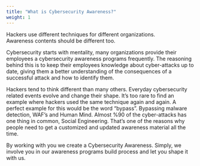 ```yaml
---
title: "What is Cybersecurity Awareness?"
weight: 1
---
```


Hackers use different techniques for different organizations. <br> Awareness contents should be different too.

Cybersecurity starts with mentality, many organizations provide their employees a cybersecurity awareness programs frequently. The reasoning behind this is to keep their employees knowledge about cyber-attacks up to date, giving them a better understanding of the consequences of a successful attack and how to identify them.

Hackers tend to think different than many others. Everyday cybersecurity related events evolve and change their shape. It’s too rare to find an example where hackers used the same technique again and again. A perfect example for this would be the word “bypass”. Bypassing malware detection, WAF’s and Human Mind. Almost %90 of the cyber-attacks has one thing in common, Social Engineering. That’s one of the reasons why people need to get a customized and updated awareness material all the time.

By working with you we create a Cybersecurity Awareness. Simply, we involve you in our awareness programs build process and let you shape it with us.